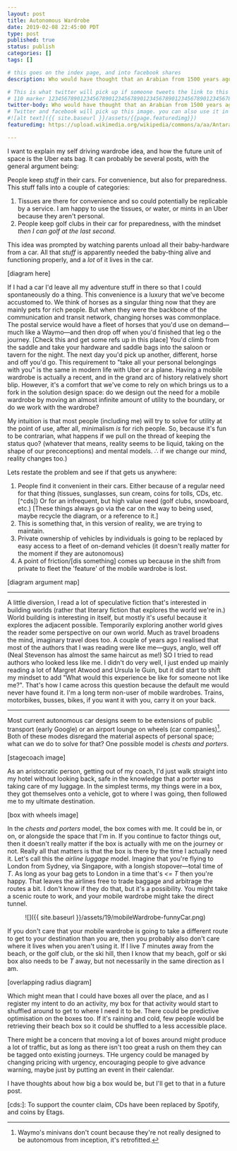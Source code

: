 ```yaml
---
layout: post
title: Autonomous Wardrobe
date: 2019-02-08 22:45:00 PDT
type: post
published: true
status: publish
categories: []
tags: []

# this goes on the index page, and into facebook shares
description: Who would have thought that an Arabian from 1500 years ago would motivate me to start writing again?

# This is what twitter will pick up if someone tweets the link to this page
# 110 marker 1234567890123456789012345678901234567890123456789012345678901234567890123456789012345678901234567890123456789
twitter-body: Who would have thought that an Arabian from 1500 years ago would motivate me to start writing again?
# Twitter and facebook will pick up this image. you can also use it in a post with:
#![alt text]({{ site.baseurl }}/assets/{{page.featuredimg}})
featuredimg: https://upload.wikimedia.org/wikipedia/commons/a/aa/Antarah_on_horse.jpg

---
```


<style></style>

<script></script>

I want to explain my self driving wardrobe idea, and how the future unit of space is the Uber eats bag. It can probably be several posts, with the general argument being: 


People keep _stuff_ in their cars. For convenience, but also for preparedness. This stuff falls into a couple of categories: 

1. Tissues are there for convenience and so could potentially be replicable by a service. I am happy to use the tissues, or water, or mints in an Uber because they aren't personal. 
1. People keep golf clubs in their car for preparedness, with the mindset _then I can golf at the last second_. 

This idea was prompted by watching parents unload all their baby-hardware from a car. All that _stuff_ is apparently needed the baby-thing alive and functioning properly, and a *lot* of it lives in the car.

[diagram here]

If I had a car I'd leave all my adventure stuff in there so that I could spontaneously do a thing. This convenience is a luxury that we've become accustomed to. We think of horses as a singular thing now that they are mainly pets for rich people. But when they were the backbone of the communication and transit network, changing horses was commonplace. The postal service would have a fleet of horses that you'd use on demand&mdash;much like a Waymo&mdash;and then drop off when you'd finished that leg o the journey. [Check this and get some refs up in this place] You'd climb from the saddle and take your hardware and saddle bags into the saloon or tavern for the night. The next day you'd pick up another, different, horse and off you'd go. This requirement to "take all your personal belongings with you" is the same in modern life with Uber or a plane. Having a mobile wardrobe is actually a recent, and in the grand arc of history relatively short blip. However, it's a comfort that we've come to rely on which brings us to a fork in the solution design space: do we design out the need for a mobile wardrobe by moving an almost infinite amount of utility to the boundary, or do we work with the wardrobe?

My intuition is that most people (including me) will try to solve for utility at the point of use, after all, minimalism _is_ for rich people. So, because it's fun to be contrarian, what happens if we pull on the thread of keeping the status quo? (whatever that means, reality seems to be liquid, taking on the shape of our preconceptions) and mental models. &there4; if we change our mind, reality changes too.)

Lets restate the problem and see if that gets us anywhere:

 1. People find it convenient in their cars. Either because of a regular need for that thing (tissues, sunglasses, sun cream, coins for tolls, CDs, etc.[^cds]) Or for an infrequent, but high value need (golf clubs, snowboard, etc.) [These things always go via the car on the way to being used, maybe recycle the diagram, or a reference to it.]
 1. This is something that, in this version of reality, we are trying to maintain.
 1. Private ownership of vehicles by individuals is going to be replaced by easy access to a fleet of on-demand vehicles (it doesn't really matter for the moment if they are autonomous)
 1. A point of friction/[dis something] comes up because in the shift from private to fleet the 'feature' of the mobile wardrobe is lost.

[diagram argument map]

---

A little diversion, I read a lot of speculative fiction that's interested in building worlds (rather that literary fiction that explores the world we're in.) World building is interesting in itself, but mostly it's useful because it explores the adjacent possible. Temporarily exploring another world gives the reader some perspective on our own world. Much as travel broadens the mind, imaginary travel does too. A couple of years ago I realised that most of the authors that I was reading were like me&mdash;guys, anglo, well off (Neal Stevenson has almost the same haircut as me!) SO I tried to read authors who looked less like me. I didn't do very well, I just ended up mainly reading a lot of Margret Atwood and Ursula le Guin, but it did start to shift my mindset to add "What would this experience be like for someone not like me?". That's how I came across this question because the default me would never have found it. I'm a long term non-user of mobile wardrobes. Trains, motorbikes, busses, bikes, if you want it with you, carry it on your back.

---

Most current autonomous car designs seem to be extensions of public transport (early Google) or an airport lounge on wheels (car companies)[^wam]. Both of these modes disregard the material aspects of personal space; what can we do to solve for that? One possible model is _chests and porters_. 

[stagecoach image]

As an aristocratic person, getting out of my coach, I'd just walk straight into my hotel without looking back, safe in the knowledge that a porter was taking care of my luggage. In the simplest terms, my things were in a box, they got themselves onto a vehicle, got to where I was going, then followed me to my ultimate destination.

[box with wheels image]

In the _chests and porters_ model, the box comes with me. It could be in, or on, or alongside the space that I'm in. If you continue to factor things out, then it doesn't really matter if the box is actually with me on the journey or not. Really all that matters is that the box is there by the time I actually need it. Let's call this the _airline luggage_ model. Imagine that you're flying to London from Sydney, via Singapore, with a longish stopover&mdash;total time of _T_. As long as your bag gets to London in a time that's _<= T_ then you're happy. That leaves the airlines free to trade baggage and arbitrage the routes a bit. I don't know if they do that, but it's a possibility. You might take a scenic route to work, and your mobile wardrobe might take the direct tunnel.

<figure class="half-width right">
![]({{ site.baseurl }}/assets/19/mobileWardrobe-funnyCar.png)
</figure>

If you don't care that your mobile wardrobe is going to take a different route to get to your destination than you are, then you probably also don't care where it lives when you aren't using it. If I live _T_ minutes away from the beach, or the golf club, or the ski hill, then I know that my beach, golf or ski box also needs to be _T_ away, but not necessarily in the same direction as I am.

[overlapping radius diagram]

Which might mean that I could have boxes all over the place, and as I register my intent to do an activity, my box for that activity would start to shuffled around to get to where I need it to be. There could be predictive optimisation on the boxes too. If it's raining and cold, few people would be retrieving their beach box so it could be shuffled to a less accessible place. 

There might be a concern that moving a lot of boxes around might produce a lot of traffic, but as long as there isn't too great a rush on them they can be tagged onto existing journeys. THe urgency could be managed by changing pricing with urgency, encouraging people to give advance warning, maybe just by putting an event in their calendar.

I have thoughts about how big a box would be, but I'll get to that in a future post.

[cds:]: To support the counter claim, CDs have been replaced by Spotify, and coins by Etags.

[^wam]: Waymo's minivans don't count because they're not really designed to be autonomous from inception, it's retrofitted.